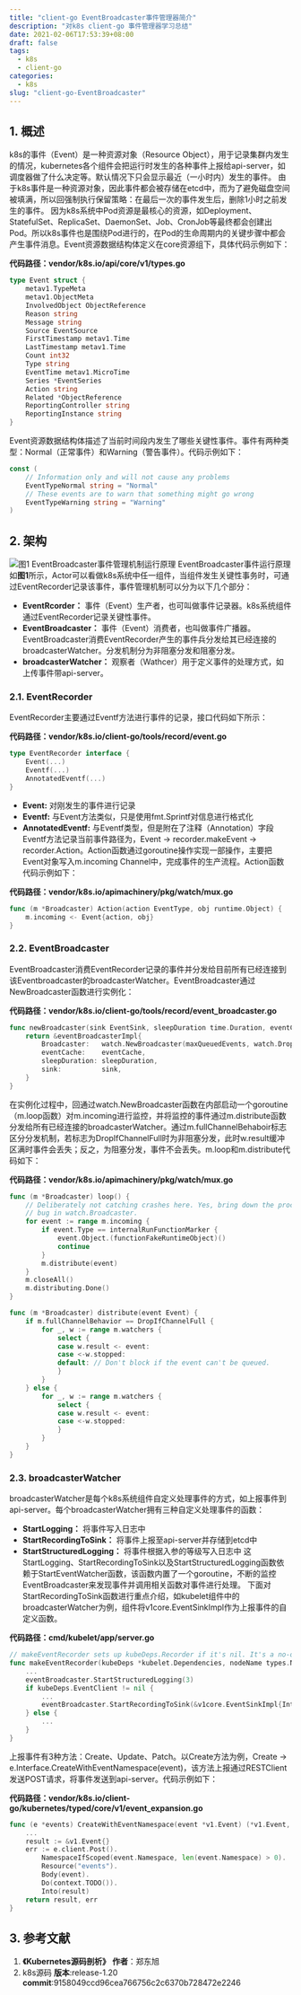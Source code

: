 ```yaml
---
title: "client-go EventBroadcaster事件管理器简介"
description: "对k8s client-go 事件管理器学习总结"
date: 2021-02-06T17:53:39+08:00
draft: false
tags: 
  - k8s
  - client-go
categories: 
  - k8s
slug: "client-go-EventBroadcaster"
---
```


## 1. 概述
k8s的事件（Event）是一种资源对象（Resource Object），用于记录集群内发生的情况，kubernetes各个组件会把运行时发生的各种事件上报给api-server，如调度器做了什么决定等。默认情况下只会显示最近（一小时内）发生的事件。
由于k8s事件是一种资源对象，因此事件都会被存储在etcd中，而为了避免磁盘空间被填满，所以回强制执行保留策略：在最后一次的事件发生后，删除1小时之前发生的事件。
因为k8s系统中Pod资源是最核心的资源，如Deployment、StatefulSet、ReplicaSet、DaemonSet、Job、CronJob等最终都会创建出Pod。所以k8s事件也是围绕Pod进行的，在Pod的生命周期内的关键步骤中都会产生事件消息。Event资源数据结构体定义在core资源组下，具体代码示例如下：

**代码路径：vendor/k8s.io/api/core/v1/types.go**
```go
type Event struct {
	metav1.TypeMeta
	metav1.ObjectMeta
	InvolvedObject ObjectReference
	Reason string
	Message string
	Source EventSource
	FirstTimestamp metav1.Time
	LastTimestamp metav1.Time
	Count int32
	Type string
	EventTime metav1.MicroTime
	Series *EventSeries
	Action string
	Related *ObjectReference
	ReportingController string
	ReportingInstance string
}
```
Event资源数据结构体描述了当前时间段内发生了哪些关键性事件。事件有两种类型：Normal（正常事件）和Warning（警告事件）。代码示例如下：
```go
const (
	// Information only and will not cause any problems
	EventTypeNormal string = "Normal"
	// These events are to warn that something might go wrong
	EventTypeWarning string = "Warning"
)
```
## 2. 架构
![**图1** EventBroadcaster事件管理机制运行原理](client-go-eventbroadcaster.png)
EventBroadcaster事件运行原理如**图1**所示，Actor可以看做k8s系统中任一组件，当组件发生关键性事务时，可通过EventRecorder记录该事件，事件管理机制可以分为以下几个部分：
- **EventRcorder：** 事件（Event）生产者，也可叫做事件记录器。k8s系统组件通过EventRecorder记录关键性事件。
- **EventBroadcaster：** 事件（Event）消费者，也叫做事件广播器。EventBroadcaster消费EventRecorder产生的事件兵分发给其已经连接的broadcasterWatcher。分发机制分为非阻塞分发和阻塞分发。
- **broadcasterWatcher：** 观察者（Wathcer）用于定义事件的处理方式，如上传事件带api-server。
### 2.1. EventRecorder
EventRecorder主要通过Eventf方法进行事件的记录，接口代码如下所示：

**代码路径：vendor/k8s.io/client-go/tools/record/event.go**
```go
type EventRecorder interface {
	Event(...)
	Eventf(...)
	AnnotatedEventf(...)
}
```
- **Event:** 对刚发生的事件进行记录
- **Eventf:** 与Event方法类似，只是使用fmt.Sprintf对信息进行格式化
- **AnnotatedEventf:** 与Eventf类型，但是附在了注释（Annotation）字段
Eventf方法记录当前事件路径为，Event -> recorder.makeEvent -> recorder.Action。Action函数通过goroutine操作实现一部操作，主要把Event对象写入m.incoming Channel中，完成事件的生产流程。Action函数代码示例如下：

**代码路径：vendor/k8s.io/apimachinery/pkg/watch/mux.go**
```go
func (m *Broadcaster) Action(action EventType, obj runtime.Object) {
	m.incoming <- Event{action, obj}
}
```
### 2.2. EventBroadcaster
EventBroadcaster消费EventRecorder记录的事件并分发给目前所有已经连接到该Eventbroadcaster的broadcasterWatcher。EventBroadcaster通过NewBroadcaster函数进行实例化：

**代码路径：vendor/k8s.io/client-go/tools/record/event_broadcaster.go**
```go
func newBroadcaster(sink EventSink, sleepDuration time.Duration, eventCache map[eventKey]*eventsv1.Event) EventBroadcaster {
	return &eventBroadcasterImpl{
		Broadcaster:   watch.NewBroadcaster(maxQueuedEvents, watch.DropIfChannelFull),
		eventCache:    eventCache,
		sleepDuration: sleepDuration,
		sink:          sink,
	}
}
```
在实例化过程中，回通过watch.NewBroadcaster函数在内部启动一个goroutine（m.loop函数）对m.incoming进行监控，并将监控的事件通过m.distribute函数分发给所有已经连接的broadcasterWatcher。通过m.fullChannelBehaboir标志区分分发机制，若标志为DropIfChannelFull时为非阻塞分发，此时w.result缓冲区满时事件会丢失；反之，为阻塞分发，事件不会丢失。m.loop和m.distribute代码如下：

**代码路径：vendor/k8s.io/apimachinery/pkg/watch/mux.go**
```go
func (m *Broadcaster) loop() {
	// Deliberately not catching crashes here. Yes, bring down the process if there's a
	// bug in watch.Broadcaster.
	for event := range m.incoming {
		if event.Type == internalRunFunctionMarker {
			event.Object.(functionFakeRuntimeObject)()
			continue
		}
		m.distribute(event)
	}
	m.closeAll()
	m.distributing.Done()
}

func (m *Broadcaster) distribute(event Event) {
	if m.fullChannelBehavior == DropIfChannelFull {
		for _, w := range m.watchers {
			select {
			case w.result <- event:
			case <-w.stopped:
			default: // Don't block if the event can't be queued.
			}
		}
	} else {
		for _, w := range m.watchers {
			select {
			case w.result <- event:
			case <-w.stopped:
			}
		}
	}
}
```
### 2.3. broadcasterWatcher
broadcasterWatcher是每个k8s系统组件自定义处理事件的方式，如上报事件到api-server。每个broadcasterWatcher拥有三种自定义处理事件的函数：
- **StartLogging：** 将事件写入日志中
- **StartRecordingToSink：** 将事件上报至api-server并存储到etcd中
- **StartStructuredLogging：** 将事件根据入参的等级写入日志中
这StartLogging、StartRecordingToSink以及StartStructuredLogging函数依赖于StartEventWatcher函数，该函数内置了一个goroutine，不断的监控EventBroadcaster来发现事件并调用相关函数对事件进行处理。
下面对StartRecordingToSink函数进行重点介绍，如kubelet组件中的broadcasterWatcher为例，组件将v1core.EventSinkImpl作为上报事件的自定义函数。

**代码路径：cmd/kubelet/app/server.go**
```go
// makeEventRecorder sets up kubeDeps.Recorder if it's nil. It's a no-op otherwise.
func makeEventRecorder(kubeDeps *kubelet.Dependencies, nodeName types.NodeName) {
	...
	eventBroadcaster.StartStructuredLogging(3)
	if kubeDeps.EventClient != nil {
		...
		eventBroadcaster.StartRecordingToSink(&v1core.EventSinkImpl{Interface: kubeDeps.EventClient.Events("")})
	} else {
		...
	}
}
```
上报事件有3种方法：Create、Update、Patch。以Create方法为例，Create -> e.Interface.CreateWithEventNamespace(event)，该方法上报通过RESTClient发送POST请求，将事件发送到api-server。代码示例如下：

**代码路径：vendor/k8s.io/client-go/kubernetes/typed/core/v1/event_expansion.go**
```go
func (e *events) CreateWithEventNamespace(event *v1.Event) (*v1.Event, error) {
	...
	result := &v1.Event{}
	err := e.client.Post().
		NamespaceIfScoped(event.Namespace, len(event.Namespace) > 0).
		Resource("events").
		Body(event).
		Do(context.TODO()).
		Into(result)
	return result, err
}
```
## 3. 参考文献
1. **《Kubernetes源码剖析》** **作者**：郑东旭
2. k8s源码 **版本**:release-1.20 **commit**:9158049ccd96cea766756c2c6370b728472e2246